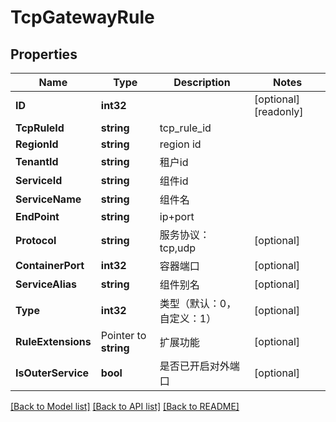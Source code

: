 # TcpGatewayRule

## Properties

Name | Type | Description | Notes
------------ | ------------- | ------------- | -------------
**ID** | **int32** |  | [optional] [readonly] 
**TcpRuleId** | **string** | tcp_rule_id | 
**RegionId** | **string** | region id | 
**TenantId** | **string** | 租户id | 
**ServiceId** | **string** | 组件id | 
**ServiceName** | **string** | 组件名 | 
**EndPoint** | **string** | ip+port | 
**Protocol** | **string** | 服务协议：tcp,udp | [optional] 
**ContainerPort** | **int32** | 容器端口 | [optional] 
**ServiceAlias** | **string** | 组件别名 | [optional] 
**Type** | **int32** | 类型（默认：0， 自定义：1） | [optional] 
**RuleExtensions** | Pointer to **string** | 扩展功能 | [optional] 
**IsOuterService** | **bool** | 是否已开启对外端口 | [optional] 

[[Back to Model list]](../README.md#documentation-for-models) [[Back to API list]](../README.md#documentation-for-api-endpoints) [[Back to README]](../README.md)


